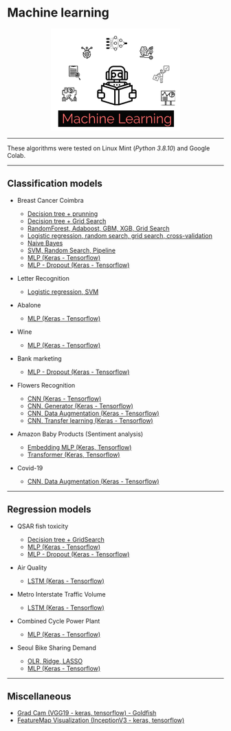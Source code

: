 # Machine learning

<!-- ![Machine learning](https://www.bvm.co.uk/wp-content/uploads/2019/11/machine.jpg) -->

<p align="center">
  <img src="https://github.com/adoc-box/Images/blob/66ac94d8572e0539987c54f2e924016db0e088da/Logo_MachineLearning.png?raw=True" />
</p>

***

These algorithms were tested on Linux Mint (*Python 3.8.10*) and Google Colab.

***

## Classification models

* Breast Cancer Coimbra
	- [Decision tree + prunning](https://github.com/adoc-box/Machine-Learning/blob/0bc7ab67d7f60386cec811e2b58c1dd6b6ae7104/Classification%20(Decision%20tree%20-%20Pruning)%20-%20Breast%20Cancer%20Coimbra.ipynb)
	- [Decision tree + Grid Search](https://github.com/adoc-box/Machine-Learning/blob/0bc7ab67d7f60386cec811e2b58c1dd6b6ae7104/Classification%20(Decision%20tree,%20GridSearch)%20-%20Breast%20Cancer%20Coimbra.ipynb)
	- [RandomForest, Adaboost, GBM, XGB, Grid Search](https://github.com/adoc-box/Machine-Learning/blob/0bc7ab67d7f60386cec811e2b58c1dd6b6ae7104/Classification%20(RandomForest,%20Adaboost,%20GBM,%20XGB,%20GridSearch)%20-%20Breast%20Cancer%20Coimbra.ipynb)
	- [Logistic regression, random search, grid search, cross-validation](https://github.com/adoc-box/Machine-Learning/blob/0bc7ab67d7f60386cec811e2b58c1dd6b6ae7104/Classification%20(Logistic%20regression,%20GridSearch,%20RandomSearch,%20Cross-Validation)%20-%20Breast%20Cancer%20Coimbra.ipynb)
	- [Naive Bayes](https://github.com/adoc-box/Machine-Learning/blob/0bc7ab67d7f60386cec811e2b58c1dd6b6ae7104/Classification%20(Naive%20Bayes)%20-%20Breast%20Cancer%20Coimbra.ipynb)
	- [SVM, Random Search, Pipeline](https://github.com/adoc-box/Machine-Learning/blob/0bc7ab67d7f60386cec811e2b58c1dd6b6ae7104/Classification%20(SVM,%20RandomSearch,%20Pipeline)%20-%20Breast%20Cancer%20Coimbra.ipynb)
	- [MLP (Keras - Tensorflow)](https://github.com/adoc-box/Machine-Learning/blob/0bc7ab67d7f60386cec811e2b58c1dd6b6ae7104/Classification%20(MLP%20-%20keras,%20tensorflow)%20-%20Breast%20Cancer%20Coimbra.ipynb)
	- [MLP - Dropout (Keras - Tensorflow)](https://github.com/adoc-box/Machine-Learning/blob/0bc7ab67d7f60386cec811e2b58c1dd6b6ae7104/Classification%20(MLP,%20dropout%20-%20keras,%20tensorflow)%20-%20Breast%20Cancer%20Coimbra.ipynb)


* Letter Recognition
	- [Logistic regression, SVM](https://github.com/adoc-box/Machine-Learning/blob/0bc7ab67d7f60386cec811e2b58c1dd6b6ae7104/Classification%20(Logistic%20regression,%20SVM)%20-%20Letter%20Recognition.ipynb)


* Abalone
	- [MLP (Keras - Tensorflow)](https://github.com/adoc-box/Machine-Learning/blob/0bc7ab67d7f60386cec811e2b58c1dd6b6ae7104/Classification%20(MLP%20-%20keras,%20tensorflow)%20-%20%20Abalone.ipynb)


* Wine
	- [MLP (Keras - Tensorflow)](https://github.com/adoc-box/Machine-Learning/blob/0bc7ab67d7f60386cec811e2b58c1dd6b6ae7104/Classification%20(MLP%20-%20keras,%20tensorflow)%20-%20Wine.ipynb)


* Bank marketing
	- [MLP - Dropout (Keras - Tensorflow)](https://github.com/adoc-box/Machine-Learning/blob/0bc7ab67d7f60386cec811e2b58c1dd6b6ae7104/Classification%20(MLP,%20dropout%20-%20keras,%20tensorflow)%20-%20Bank%20Marketing.ipynb)


* Flowers Recognition
	- [CNN (Keras - Tensorflow)](https://github.com/adoc-box/Machine-Learning/blob/aed20ccaf084cb8c49cb79829ab8127b415ce5d4/Classification%20(CNN%20-%20keras,%20tensorflow)%20-%20Flowers%20Recognition.ipynb)
	- [CNN, Generator (Keras - Tensorflow)](https://github.com/adoc-box/Machine-Learning/blob/aed20ccaf084cb8c49cb79829ab8127b415ce5d4/Classification%20(CNN,%20generator%20-%20keras,%20tensorflow)%20-%20Flowers%20Recognition.ipynb)
	- [CNN, Data Augmentation (Keras - Tensorflow)](https://github.com/adoc-box/Machine-Learning/blob/aed20ccaf084cb8c49cb79829ab8127b415ce5d4/Classification%20(CNN,%20data%20augmentation%20-%20keras,%20tensorflow)%20-%20Flowers%20Recognition.ipynb)
	- [CNN, Transfer learning (Keras - Tensorflow)](https://github.com/adoc-box/Machine-Learning/blob/aed20ccaf084cb8c49cb79829ab8127b415ce5d4/Classification%20(CNN,%20transfer%20learning%20-%20keras,%20tensorflow)%20-%20Flowers%20Recognition.ipynb)


* Amazon Baby Products (Sentiment analysis)
	- [Embedding MLP (Keras, Tensorflow)](https://github.com/adoc-box/Machine-Learning/blob/7af5442e2e4bf55a385d1d76e8575921e24948b4/Classification%20(Embedding%20MLP%20-%20keras,%20tensorflow)%20-%20Reviews%20of%20Amazon%20Baby%20Products.ipynb)
	- [Transformer (Keras, Tensorflow)](https://github.com/adoc-box/Machine-Learning/blob/a0cff93e2b8bd97b160eebbc7bbe551ccbb64969/Classification%20(Transformer%20-%20keras,%20tensorflow)%20-%20Reviews%20of%20Amazon%20Baby%20Products.ipynb)

* Covid-19
	- [CNN, Data Augmentation (Keras - Tensorflow)](https://github.com/adoc-box/Machine-Learning/blob/a0cff93e2b8bd97b160eebbc7bbe551ccbb64969/Classification%20(CNN,%20data%20augmentation%20-%20keras,%20tensorflow)%20-%20Covid19.ipynb)

***

## Regression models

* QSAR fish toxicity
	- [Decision tree + GridSearch](https://github.com/adoc-box/Machine-Learning/blob/0bc7ab67d7f60386cec811e2b58c1dd6b6ae7104/Regression%20(Decision%20tree,%20GridSearch)%20-%20QSAR%20fish%20toxicity.ipynb)
	- [MLP (Keras - Tensorflow)](https://github.com/adoc-box/Machine-Learning/blob/0bc7ab67d7f60386cec811e2b58c1dd6b6ae7104/Regression%20(MLP%20-%20keras,%20tensorflow)%20-%20QSAR%20fish%20toxicity.ipynb)
	- [MLP - Dropout (Keras - Tensorflow)](https://github.com/adoc-box/Machine-Learning/blob/0bc7ab67d7f60386cec811e2b58c1dd6b6ae7104/Regression%20(MLP,%20dropout%20-%20keras,%20tensorflow)%20-%20QSAR%20fish%20toxicity.ipynb)

* Air Quality
	- [LSTM (Keras - Tensorflow)](https://github.com/adoc-box/Machine-Learning/blob/0bc7ab67d7f60386cec811e2b58c1dd6b6ae7104/Regression%20(LSTM%20-%20keras,%20tensorflow)%20-%20Air%20Quality.ipynb)

* Metro Interstate Traffic Volume
	- [LSTM (Keras - Tensorflow)](https://github.com/adoc-box/Machine-Learning/blob/0bc7ab67d7f60386cec811e2b58c1dd6b6ae7104/Regression%20(LSTM%20-%20keras,%20tensorflow)%20-%20Metro%20Interstate%20Traffic%20Volume.ipynb)

* Combined Cycle Power Plant
	- [MLP (Keras - Tensorflow)](https://github.com/adoc-box/Machine-Learning/blob/0bc7ab67d7f60386cec811e2b58c1dd6b6ae7104/Regression%20(MLP%20-%20keras,%20tensorflow)%20-%20Combined%20Cycle%20Power%20Plant.ipynb)

* Seoul Bike Sharing Demand
	- [OLR, Ridge, LASSO](https://github.com/adoc-box/Machine-Learning/blob/0bc7ab67d7f60386cec811e2b58c1dd6b6ae7104/Regression%20(OLR,%20Ridge,%20LASSO)%20-%20Seoul%20Bike%20Sharing%20Demand.ipynb)
	- [MLP (Keras - Tensorflow)](https://github.com/adoc-box/Machine-Learning/blob/0bc7ab67d7f60386cec811e2b58c1dd6b6ae7104/Regression%20(MLP%20-%20keras,%20tensorflow)%20-%20Seoul%20Bike%20Sharing%20Demand.ipynb)

***

## Miscellaneous

* [Grad Cam (VGG19 - keras, tensorflow) - Goldfish](https://github.com/adoc-box/Machine-Learning/blob/dbfbd940a65bdae9964101c98a454376f7b543bd/Grad%20Cam%20(VGG19%20-%20keras,%20tensorflow)%20-%20goldfish.ipynb)
* [FeatureMap Visualization (InceptionV3 - keras, tensorflow)](https://github.com/adoc-box/Machine-Learning/blob/95f329a98a407ba916c2b7c81a65fe772a14ea5a/FeatureMap%20Visualization%20(InceptionV3%20-%20keras,%20tensorflow).ipynb)
